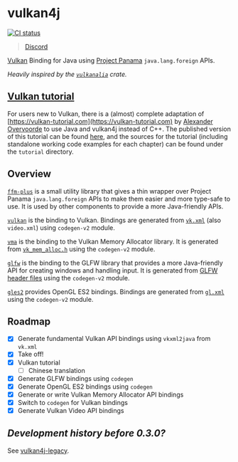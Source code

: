 # vulkan4j

[![CI status](https://github.com/chuigda/vulkan4j/actions/workflows/ci.yml/badge.svg?branch=master)](https://github.com/chuigda/vulkan4j/actions/workflows/ci.yml)

> [Discord](https://discord.gg/UsmRvrt4gg)

[Vulkan](https://www.vulkan.org/) Binding for Java using [Project Panama](https://openjdk.org/projects/panama/) `java.lang.foreign` APIs.

*Heavily inspired by the [`vulkanalia`](https://github.com/KyleMayes/vulkanalia) crate.*

## [Vulkan tutorial](https://vulkan4j.doki7.club/tutorial/en/)
For users new to Vulkan, there is a (almost) complete adaptation of [https://vulkan-tutorial.com](https://vulkan-tutorial.com) by [Alexander Overvoorde](https://github.com/Overv) to use Java and vulkan4j instead of C++. The published version of this tutorial can be found [here](https://vulkan4j.doki7.club/tutorial/en/), and the sources for the tutorial (including standalone working code examples for each chapter) can be found under the `tutorial` directory.

## Overview
[`ffm-plus`](https://github.com/chuigda/vulkan4j/tree/master/ffm-plus) is a small utility library that gives a thin wrapper over Project Panama `java.lang.foreign` APIs to make them easier and more type-safe to use. It is used by other components to provide a more Java-friendly APIs.

[`vulkan`](https://github.com/chuigda/vulkan4j/tree/master/vulkan) is the binding to Vulkan. Bindings are generated from [`vk.xml`](https://github.com/KhronosGroup/Vulkan-Docs/blob/main/xml/vk.xml) (also `video.xml`) using `codegen-v2` module.

[`vma`](https://github.com/chuigda/vulkan4j/tree/master/vma) is the binding to the Vulkan Memory Allocator library. It is generated from [`vk_mem_alloc.h`](https://github.com/GPUOpen-LibrariesAndSDKs/VulkanMemoryAllocator/blob/master/include/vk_mem_alloc.h) using the `codegen-v2` module.

[`glfw`](https://github.com/chuigda/vulkan4j/tree/master/glfw) is the binding to the GLFW library that provides a more Java-friendly API for creating windows and handling input. It is generated from [GLFW header files](https://github.com/glfw/glfw/tree/master/include/GLFW) using the `codegen-v2` module.

[`gles2`](https://github.com/chuigda/vulkan4j/tree/master/gles2) provides OpenGL ES2 bindings. Bindings are generated from [`gl.xml`](https://github.com/KhronosGroup/OpenGL-Registry/blob/main/xml/gl.xml) using the `codegen-v2` module. 

## Roadmap
- [x] Generate fundamental Vulkan API bindings using `vkxml2java` from `vk.xml`
- [x] Take off!
- [x] Vulkan tutorial
  - [ ] Chinese translation
- [x] Generate GLFW bindings using `codegen`
- [x] Generate OpenGL ES2 bindings using `codegen`
- [x] Generate or write Vulkan Memory Allocator API bindings
- [x] Switch to `codegen` for Vulkan bindings
- [x] Generate Vulkan Video API bindings

## *Development history before 0.3.0?*

See [vulkan4j-legacy](https://github.com/CousinZe/vulkan4j-legacy).
